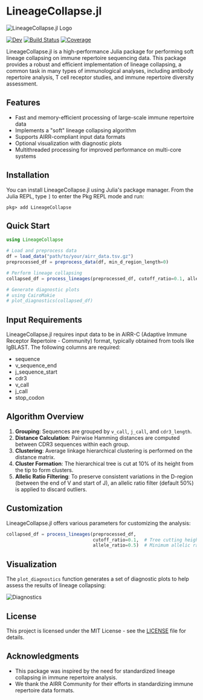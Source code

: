 # LineageCollapse.jl
![LineageCollapse.jl Logo](https://github.com/user-attachments/assets/80776deb-d571-457e-8596-dfd0e2f834b2)

[![Dev](https://img.shields.io/badge/docs-dev-blue.svg)](https://mashu.github.io/LineageCollapse.jl/dev/)
[![Build Status](https://github.com/mashu/LineageCollapse.jl/actions/workflows/CI.yml/badge.svg?branch=main)](https://github.com/mashu/LineageCollapse.jl/actions/workflows/CI.yml?query=branch%3Amain)
[![Coverage](https://codecov.io/gh/mashu/LineageCollapse.jl/branch/main/graph/badge.svg)](https://codecov.io/gh/mashu/LineageCollapse.jl)

LineageCollapse.jl is a high-performance Julia package for performing soft lineage collapsing on immune repertoire sequencing data. This package provides a robust and efficient implementation of lineage collapsing, a common task in many types of immunological analyses, including antibody repertoire analysis, T cell receptor studies, and immune repertoire diversity assessment.

## Features

- Fast and memory-efficient processing of large-scale immune repertoire data
- Implements a "soft" lineage collapsing algorithm
- Supports AIRR-compliant input data formats
- Optional visualization with diagnostic plots
- Multithreaded processing for improved performance on multi-core systems

## Installation

You can install LineageCollapse.jl using Julia's package manager. From the Julia REPL, type `]` to enter the Pkg REPL mode and run:

```
pkg> add LineageCollapse
```

## Quick Start

```julia
using LineageCollapse

# Load and preprocess data
df = load_data("path/to/your/airr_data.tsv.gz")
preprocessed_df = preprocess_data(df, min_d_region_length=0)

# Perform lineage collapsing
collapsed_df = process_lineages(preprocessed_df, cutoff_ratio=0.1, allele_ratio=0.5, collapse=true)

# Generate diagnostic plots
# using CairoMakie
# plot_diagnostics(collapsed_df)
```

## Input Requirements

LineageCollapse.jl requires input data to be in AIRR-C (Adaptive Immune Receptor Repertoire - Community) format, typically obtained from tools like IgBLAST. The following columns are required:

- sequence
- v_sequence_end
- j_sequence_start
- cdr3
- v_call
- j_call
- stop_codon

## Algorithm Overview

1. **Grouping**: Sequences are grouped by `v_call`, `j_call`, and `cdr3_length`.
2. **Distance Calculation**: Pairwise Hamming distances are computed between CDR3 sequences within each group.
3. **Clustering**: Average linkage hierarchical clustering is performed on the distance matrix.
4. **Cluster Formation**: The hierarchical tree is cut at 10% of its height from the tip to form clusters.
5. **Allelic Ratio Filtering**: To preserve consistent variations in the D-region (between the end of V and start of J), an allelic ratio filter (default 50%) is applied to discard outliers.

## Customization

LineageCollapse.jl offers various parameters for customizing the analysis:

```julia
collapsed_df = process_lineages(preprocessed_df,
                                cutoff_ratio=0.1,  # Tree cutting height ratio
                                allele_ratio=0.5)  # Minimum allelic ratio
```

## Visualization

The `plot_diagnostics` function generates a set of diagnostic plots to help assess the results of lineage collapsing:

![Diagnostics](https://github.com/user-attachments/assets/f1f4aac6-6ad4-454a-bc7a-d7a80620dc30)

## License

This project is licensed under the MIT License - see the [LICENSE](LICENSE) file for details.

## Acknowledgments

- This package was inspired by the need for standardized lineage collapsing in immune repertoire analysis.
- We thank the AIRR Community for their efforts in standardizing immune repertoire data formats.
